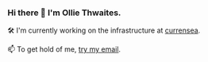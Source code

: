### Hi there 👋 I'm Ollie Thwaites.

🛠 I'm currently working on the infrastructure at [currensea](https://www.currensea.com).

📫 To get hold of me, [try my email](mailto:olliethwaites@gmail.com).

<!--
**ol-th/ol-th** is a ✨ _special_ ✨ repository because its `README.md` (this file) appears on your GitHub profile.

Here are some ideas to get you started:

- 🔭 I’m currently working on ...
- 🌱 I’m currently learning ...
- 👯 I’m looking to collaborate on ...
- 🤔 I’m looking for help with ...
- 💬 Ask me about ...
- 📫 How to reach me: ...
- 😄 Pronouns: ...
- ⚡ Fun fact: ...
-->
